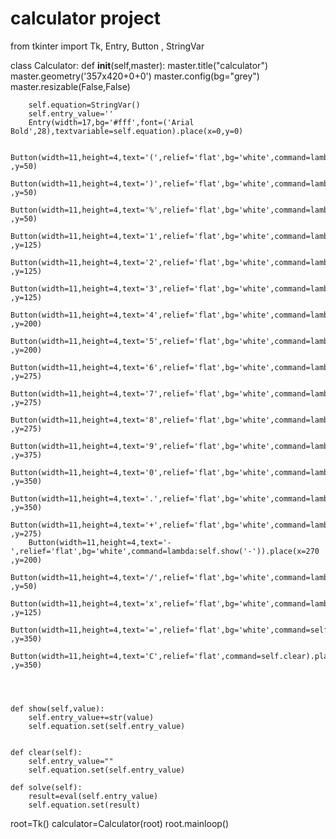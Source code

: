 # calculator project

from tkinter import Tk, Entry, Button , StringVar

class Calculator:
    def __init__(self,master):
        master.title("calculator")
        master.geometry('357x420+0+0')
        master.config(bg="grey")
        master.resizable(False,False)
        
        self.equation=StringVar()
        self.entry_value=''
        Entry(width=17,bg='#fff',font=('Arial Bold',28),textvariable=self.equation).place(x=0,y=0)

        Button(width=11,height=4,text='(',relief='flat',bg='white',command=lambda:self.show('(')).place(x=0 ,y=50)
        Button(width=11,height=4,text=')',relief='flat',bg='white',command=lambda:self.show(')')).place(x=90 ,y=50)
        Button(width=11,height=4,text='%',relief='flat',bg='white',command=lambda:self.show('%')).place(x=180 ,y=50)
        Button(width=11,height=4,text='1',relief='flat',bg='white',command=lambda:self.show(1)).place(x=0 ,y=125)
        Button(width=11,height=4,text='2',relief='flat',bg='white',command=lambda:self.show(2)).place(x=90 ,y=125)
        Button(width=11,height=4,text='3',relief='flat',bg='white',command=lambda:self.show(3)).place(x=180 ,y=125)
        Button(width=11,height=4,text='4',relief='flat',bg='white',command=lambda:self.show(4)).place(x=0 ,y=200)
        Button(width=11,height=4,text='5',relief='flat',bg='white',command=lambda:self.show(5)).place(x=180 ,y=200)
        Button(width=11,height=4,text='6',relief='flat',bg='white',command=lambda:self.show(6)).place(x=0 ,y=275)
        Button(width=11,height=4,text='7',relief='flat',bg='white',command=lambda:self.show(7)).place(x=180 ,y=275)
        Button(width=11,height=4,text='8',relief='flat',bg='white',command=lambda:self.show(8)).place(x=90 ,y=275)
        Button(width=11,height=4,text='9',relief='flat',bg='white',command=lambda:self.show(9)).place(x=90 ,y=375)
        Button(width=11,height=4,text='0',relief='flat',bg='white',command=lambda:self.show(0)).place(x=180 ,y=350)
        Button(width=11,height=4,text='.',relief='flat',bg='white',command=lambda:self.show('.')).place(x=270 ,y=350)
        Button(width=11,height=4,text='+',relief='flat',bg='white',command=lambda:self.show('+')).place(x=270 ,y=275)
        Button(width=11,height=4,text='-',relief='flat',bg='white',command=lambda:self.show('-')).place(x=270 ,y=200)
        Button(width=11,height=4,text='/',relief='flat',bg='white',command=lambda:self.show('/')).place(x=270 ,y=50)
        Button(width=11,height=4,text='x',relief='flat',bg='white',command=lambda:self.show('*')).place(x=270 ,y=125)
        Button(width=11,height=4,text='=',relief='flat',bg='white',command=self.solve).place(x=270 ,y=350)
        Button(width=11,height=4,text='C',relief='flat',command=self.clear).place(x=0 ,y=350)
       
        


    def show(self,value):
        self.entry_value+=str(value)
        self.equation.set(self.entry_value)


    def clear(self):
        self.entry_value=""
        self.equation.set(self.entry_value)

    def solve(self):
        result=eval(self.entry_value)
        self.equation.set(result)




root=Tk()
calculator=Calculator(root)
root.mainloop()
        
